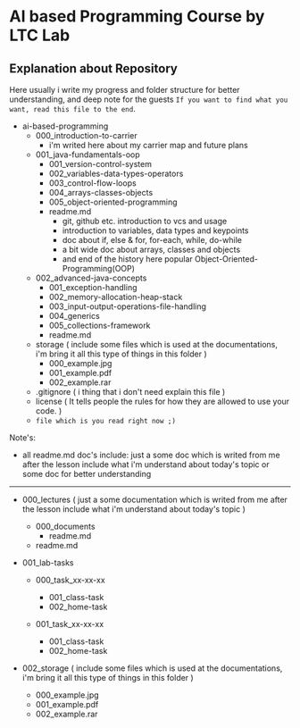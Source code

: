 # AI based Programming Course by LTC Lab

## Explanation about Repository

Here usually i write my progress and folder structure for better understanding, and deep note for the guests `If you want to find what you want, read this file to the end`.

- ai-based-programming
  - 000_introduction-to-carrier
    - i'm writed here about my carrier map and future plans
  - 001_java-fundamentals-oop
    - 001_version-control-system
    - 002_variables-data-types-operators
    - 003_control-flow-loops
    - 004_arrays-classes-objects
    - 005_object-oriented-programming
    - readme.md
      - git, github etc. introduction to vcs and usage
      - introduction to variables, data types and keypoints
      - doc about if, else & for, for-each, while, do-while
      - a bit wide doc about arrays, classes and objects
      - and end of the history here popular Object-Oriented-Programming(OOP)
  - 002_advanced-java-concepts
      - 001_exception-handling
      - 002_memory-allocation-heap-stack
      - 003_input-output-operations-file-handling
      - 004_generics
      - 005_collections-framework
      - readme.md
  - storage ( include some files which is used at the documentations, i'm bring it all this type of things in this folder )
    - 000_example.jpg
    - 001_example.pdf
    - 002_example.rar
  - .gitignore ( i thing that i don't need explain this file )
  - license ( It tells people the rules for how they are allowed to use your code. )
  - `file which is you read right now ;)`


Note's: 
- all readme.md doc's include: just a some doc which is writed from me after the lesson include what i'm understand about today's topic or some doc for better understanding











---









  - 000_lectures ( just a some documentation which is writed from me after the lesson include what i'm understand about today's topic )

    - 000_documents
      - readme.md
    - readme.md

  - 001_lab-tasks

    - 000_task_xx-xx-xx

      - 001_class-task
      - 002_home-task

    - 001_task_xx-xx-xx

      - 001_class-task
      - 002_home-task

  - 002_storage ( include some files which is used at the documentations, i'm bring it all this type of things in this folder )
    - 000_example.jpg
    - 001_example.pdf
    - 002_example.rar
